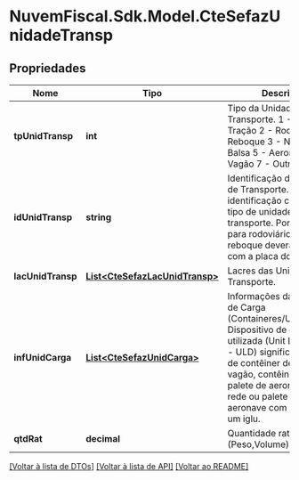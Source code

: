 # NuvemFiscal.Sdk.Model.CteSefazUnidadeTransp

## Propriedades

Nome | Tipo | Descrição | Comentários
------------ | ------------- | ------------- | -------------
**tpUnidTransp** | **int** | Tipo da Unidade de Transporte.  1 - Rodoviário Tração  2 - Rodoviário Reboque  3 - Navio  4 - Balsa  5 - Aeronave  6 - Vagão  7 - Outros. | 
**idUnidTransp** | **string** | Identificação da Unidade de Transporte.  Informar a identificação conforme o tipo de unidade de transporte.  Por exemplo: para rodoviário tração ou reboque deverá preencher com a placa do veículo. | 
**lacUnidTransp** | [**List&lt;CteSefazLacUnidTransp&gt;**](CteSefazLacUnidTransp.md) | Lacres das Unidades de Transporte. | [optional] 
**infUnidCarga** | [**List&lt;CteSefazUnidCarga&gt;**](CteSefazUnidCarga.md) | Informações das Unidades de Carga (Containeres/ULD/Outros).  Dispositivo de carga utilizada (Unit Load Device - ULD) significa todo tipo de contêiner de carga, vagão, contêiner de avião, palete de aeronave com rede ou palete de aeronave com rede sobre um iglu. | [optional] 
**qtdRat** | **decimal** | Quantidade rateada (Peso,Volume). | [optional] 

[[Voltar à lista de DTOs]](../README.md#documentation-for-models) [[Voltar à lista de API]](../README.md#documentation-for-api-endpoints) [[Voltar ao README]](../README.md)

